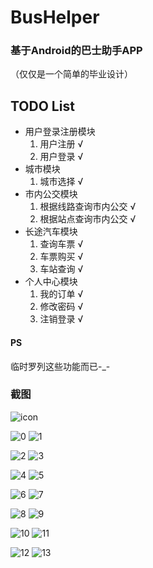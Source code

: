 # BusHelper
### 基于Android的巴士助手APP
（仅仅是一个简单的毕业设计）

## TODO List
* 用户登录注册模块
	1. 用户注册 √
	2. 用户登录 √
* 城市模块
    1. 城市选择 √
* 市内公交模块
	1. 根据线路查询市内公交 √
	2. 根据站点查询市内公交 √
* 长途汽车模块
	1. 查询车票 √
	2. 车票购买 √
	3. 车站查询 √
* 个人中心模块
    1. 我的订单 √
    2. 修改密码 √
    3. 注销登录 √

#### PS
临时罗列这些功能而已-_-

### 截图
![icon](http://ol3e9fhcz.bkt.clouddn.com/app_icon.png)

![0](http://ol3e9fhcz.bkt.clouddn.com/bus_helper_00.png)
![1](http://ol3e9fhcz.bkt.clouddn.com/bus_helper_01.png)

![2](http://ol3e9fhcz.bkt.clouddn.com/bus_helper_02.png)
![3](http://ol3e9fhcz.bkt.clouddn.com/bus_helper_03.png)

![4](http://ol3e9fhcz.bkt.clouddn.com/bus_helper_04.png)
![5](http://ol3e9fhcz.bkt.clouddn.com/bus_helper_05.png)

![6](http://ol3e9fhcz.bkt.clouddn.com/bus_helper_06.png)
![7](http://ol3e9fhcz.bkt.clouddn.com/bus_helper_07.png)

![8](http://ol3e9fhcz.bkt.clouddn.com/bus_helper_08.png)
![9](http://ol3e9fhcz.bkt.clouddn.com/bus_helper_09.png)

![10](http://ol3e9fhcz.bkt.clouddn.com/bus_helper_10.png)
![11](http://ol3e9fhcz.bkt.clouddn.com/bus_helper_11.png)

![12](http://ol3e9fhcz.bkt.clouddn.com/bus_helper_12.png)
![13](http://ol3e9fhcz.bkt.clouddn.com/bus_helper_13.png)
